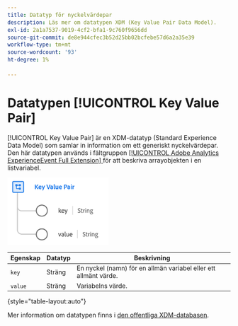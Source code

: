 ```yaml
---
title: Datatyp för nyckelvärdepar
description: Läs mer om datatypen XDM (Key Value Pair Data Model).
exl-id: 2a1a7537-9019-4cf2-bfa1-9c760f9656dd
source-git-commit: de8e944cfec3b52d25bb02bcfebe57d6a2a35e39
workflow-type: tm+mt
source-wordcount: '93'
ht-degree: 1%

---
```


# Datatypen [!UICONTROL Key Value Pair]

[!UICONTROL Key Value Pair] är en XDM-datatyp (Standard Experience Data Model) som samlar in information om ett generiskt nyckelvärdepar. Den här datatypen används i fältgruppen [[!UICONTROL Adobe Analytics ExperienceEvent Full Extension] ](../field-groups/event/analytics-full-extension.md) för att beskriva arrayobjekten i en listvariabel.

![Pair-struktur för nyckelvärdepar](../images/data-types/key-value-pair.png)

| Egenskap | Datatyp | Beskrivning |
| --- | --- | --- |
| `key` | Sträng | En nyckel (namn) för en allmän variabel eller ett allmänt värde. |
| `value` | Sträng | Variabelns värde. |

{style="table-layout:auto"}

Mer information om datatypen finns i [den offentliga XDM-databasen](https://github.com/adobe/xdm/blob/master/extensions/adobe/experience/analytics/keyvalue.schema.json).

